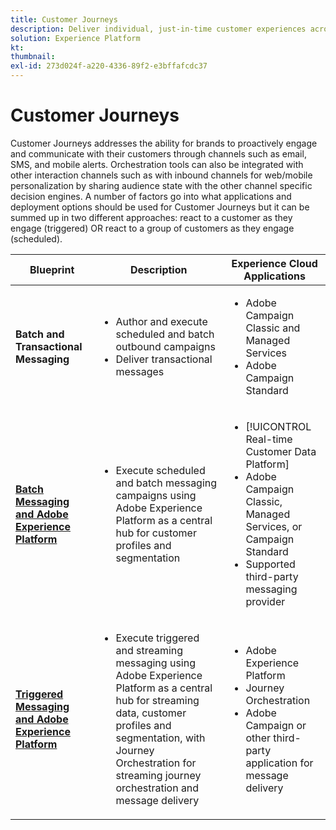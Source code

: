 ```yaml
---
title: Customer Journeys 
description: Deliver individual, just-in-time customer experiences across screens.
solution: Experience Platform
kt: 
thumbnail:
exl-id: 273d024f-a220-4336-89f2-e3bffafcdc37
---
```

# Customer Journeys 

Customer Journeys addresses the ability for brands to proactively engage and communicate with their customers through channels such as email, SMS, and mobile alerts. Orchestration tools can also be integrated with other interaction channels such as with inbound channels for web/mobile personalization by sharing audience state with the other channel specific decision engines. A number of factors go into what applications and deployment options should be used for Customer Journeys but it can be summed up in two different approaches:  react to a customer as they engage (triggered) OR react to a group of customers as they engage (scheduled).

| Blueprint | Description |  Experience Cloud Applications | 
|---|---|---|
| **Batch and Transactional Messaging**  | <ul><li>Author and execute scheduled and batch outbound campaigns</li><li>Deliver transactional messages</li></ul> | <ul><li>Adobe Campaign Classic and Managed Services</li><li>Adobe Campaign Standard</li></ul>| 
| **[Batch Messaging and Adobe Experience Platform](batch-messaging.md)** | <ul><li>Execute scheduled and batch messaging campaigns using Adobe Experience Platform as a central hub for customer profiles and segmentation</li></ul> | <ul><li>[!UICONTROL Real-time Customer Data Platform]</li><li>Adobe Campaign Classic, Managed Services, or Campaign Standard</li><li>Supported third-party messaging provider</li></ul> |
| **[Triggered Messaging and Adobe Experience Platform](triggered-messaging.md)** | <ul><li>Execute triggered and streaming messaging using Adobe Experience Platform as a central hub for streaming data, customer profiles and segmentation, with Journey Orchestration for streaming journey orchestration and message delivery</li></ul> | <ul><li>Adobe Experience Platform</li><li>Journey Orchestration</li><li>Adobe Campaign or other third-party application for message delivery</li></ul> |
